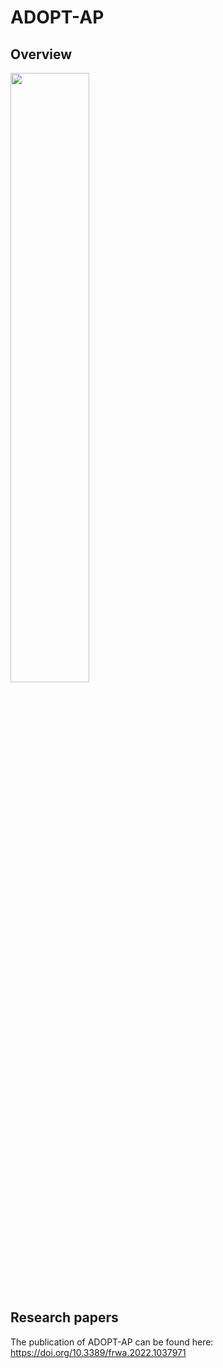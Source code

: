 # ADOPT-AP

## Overview

<img src="[https://github.com/istreefkerk/ADOPT-AP/blob/f733ff79541852e9a26fc08c47ac5b1197656e9e/docs/Figure_1.jpg]" width=50% height=50%>

## Research papers

The publication of ADOPT-AP can be found here:
https://doi.org/10.3389/frwa.2022.1037971
